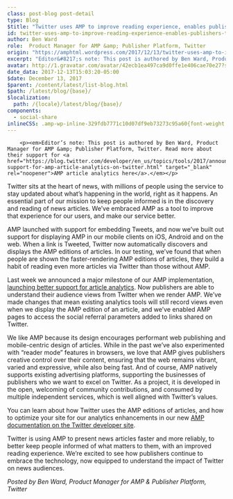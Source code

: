 ```yaml
---
class: post-blog post-detail
type: Blog
$title: "Twitter uses AMP to improve reading experience, enables publishers to understand their audience"
id: twitter-uses-amp-to-improve-reading-experience-enables-publishers-to-understand-their-audience
author: Ben Ward
role:  Product Manager for AMP &amp; Publisher Platform, Twitter
origin: "https://amphtml.wordpress.com/2017/12/13/twitter-uses-amp-to-improve-reading-experience-enables-publishers-to-understand-their-audience/amp/"
excerpt: "Editor&#8217;s note: This post is authored by Ben Ward, Product Manager for AMP &#38; Publisher Platform, Twitter. Read more about their support for AMP article analytics here. Twitter sits at the heart of news, with millions of people using the service to stay updated about what’s happening in the world, right as it happens. An essential [&#8230;]"
avatar: http://1.gravatar.com/avatar/42ecb1ea497ca9d0ffe1e406cae70e27?s=96&d=identicon&r=G
date_data: 2017-12-13T15:03:20-05:00
$date: December 13, 2017
$parent: /content/latest/list-blog.html
$path: /latest/blog/{base}/
$localization:
  path: /{locale}/latest/blog/{base}/
components:
  - social-share
inlineCSS: .amp-wp-inline-329fdb7771c10d07df9eb73273c95a60{font-weight:400;}
---
```


<div class="amp-wp-article-content">

		<p><em>Editor’s note: This post is authored by Ben Ward, Product Manager for AMP &amp; Publisher Platform, Twitter. Read more about their support for <a href="https://blog.twitter.com/developer/en_us/topics/tools/2017/announcing-support-for-amp-article-analytics-on-twitter.html" target="_blank" rel="noopener">AMP article analytics here</a>.</em></p>
<p><span class="amp-wp-inline-329fdb7771c10d07df9eb73273c95a60">Twitter sits at the heart of news, with millions of people using the service to stay updated about what’s happening in the world, right as it happens. An essential part of our mission to keep people informed is in the discovery and reading of news articles. We’ve embraced AMP as a tool to improve that experience for our users, and make our service better.</span></p>
<p><span class="amp-wp-inline-329fdb7771c10d07df9eb73273c95a60">AMP launched with support for embedding Tweets, and now we’ve built out support for displaying AMP in our mobile clients on iOS, Android and on the web. When a link is Tweeted, Twitter now automatically discovers and displays the AMP editions of articles. In our testing, we’ve found that when people are shown the faster-rendering AMP editions of articles, they build a habit of reading even more articles via Twitter than those without AMP.</span></p>
<p><span class="amp-wp-inline-329fdb7771c10d07df9eb73273c95a60">Last week we announced a major milestone of our AMP implementation, </span><a href="https://blog.twitter.com/developer/en_us/topics/tools/2017/announcing-support-for-amp-article-analytics-on-twitter.html" target="_blank" rel="noopener">launching better support for article analytics</a><span class="amp-wp-inline-329fdb7771c10d07df9eb73273c95a60">. Now publishers are able to understand their audience views from Twitter when we render AMP. We’ve made changes that mean existing analytics tools will still record views even when we display the AMP edition of an article, and we’ve enabled AMP pages to access the social referral parameters added to links shared on Twitter.</span></p>
<p><span class="amp-wp-inline-329fdb7771c10d07df9eb73273c95a60">We like AMP because its design encourages performant web publishing and mobile-centric design of articles. While in the past we’ve also experimented with “reader mode” features in browsers, we love that AMP gives publishers creative control over their content, ensuring that the web remains vibrant, varied and expressive, while also being fast. And of course, AMP natively supports existing advertising platforms, supporting the businesses of publishers who we want to excel on Twitter. As a project, it is developed in the open, welcoming of community contributions, and consumed by multiple independent services, which is well aligned with Twitter’s values.</span></p>
<p><span class="amp-wp-inline-329fdb7771c10d07df9eb73273c95a60">You can learn about how Twitter uses the AMP editions of articles, and how to optimize your site for our analytics enhancements in our new </span><a href="https://developer.twitter.com/en/docs/publisher-tools/amp" target="_blank" rel="noopener">AMP documentation on the Twitter developer site</a><span class="amp-wp-inline-329fdb7771c10d07df9eb73273c95a60">.</span></p>
<p><span class="amp-wp-inline-329fdb7771c10d07df9eb73273c95a60">Twitter is using AMP to present news articles faster and more reliably, to better keep people informed of what matters to them, with an improved reading experience. We’re excited to see how publishers continue to embrace the technology, now equipped to understand the impact of Twitter on news audiences.</span></p>
<p><em>Posted by Ben Ward, Product Manager for AMP &amp; Publisher Platform, Twitter</em></p>
	</div>

	


</div>

